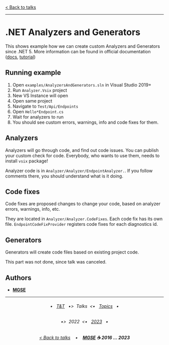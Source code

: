 [< Back to talks](../README.md)

---

# .NET Analyzers and Generators

This shows example how we can create custom Analyzers and Generators since .NET 5.
More information can be found in official documentation ([docs](https://learn.microsoft.com/en-us/dotnet/csharp/roslyn-sdk/), [tutorial](https://learn.microsoft.com/en-us/dotnet/csharp/roslyn-sdk/tutorials/how-to-write-csharp-analyzer-code-fix))

## Running example

1. Open `examples/AnalyzersAndGenerators.sln` in Visual Studio 2019+
2. Run `Analyzer.Vsix` project
3. New VS Instance will open
4. Open same project
5. Navigate to `Test/Api/Endpoints`
6. Open `Hello*Endpoint.cs`
7. Wait for analyzers to run
8. You should see custom errors, warnings, info and code fixes for them.

## Analyzers

Analyzers will go through code, and find out code issues. You can publish your custom check for code. Everybody, who wants to use them, needs to install `vsix` package!

Analyzer code is in `Analyzer/Analyzer/EndpointAnalyzer.`. If you follow comments there, you should understand what is it doing.

## Code fixes

Code fixes are proposed changes to change your code, based on analyzer errors, warnings, info, etc.

They are located in `Analyzer/Analyzer.CodeFixes`. Each code fix has its own file.
`EndpointCodeFixProvider` registers code fixes for each diagnostics id.

## Generators

Generators will create code files based on existing project code.

This part was not done, since talk was canceled.

## Authors

- [**MGSE**](https://github.com/MGSE97)

---

<h6 align="center">

• &nbsp; [T&T](/README.md) &nbsp;
•>&nbsp; Talks &nbsp;<•
&nbsp; [Topics](/topics/README.md) &nbsp;
•

</h6>

<h6 align="center">

•>&nbsp; 2022 &nbsp;<•
&nbsp; [2023](/talks/2023/README.md) &nbsp;
•

</h6>

<h6 align="center">

[< Back to talks](../README.md)
&nbsp;&nbsp; • &nbsp;&nbsp;
<b><a href="https://github.com/MGSE97" target="_blank">MGSE</a> ☕ 2016 ... 2023</b>

</h6>
